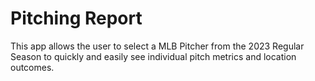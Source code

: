 # Pitching Report

This app allows the user to select a MLB Pitcher from the 2023 Regular Season to quickly and easily see individual pitch metrics and location outcomes.
